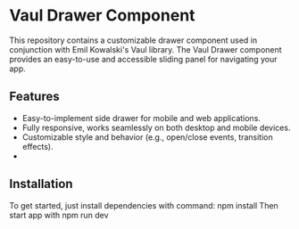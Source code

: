 # Vaul Drawer Component

This repository contains a customizable drawer component used in conjunction with Emil Kowalski's Vaul library. The Vaul Drawer component provides an easy-to-use and accessible sliding panel for navigating your app.

## Features

- Easy-to-implement side drawer for mobile and web applications.
- Fully responsive, works seamlessly on both desktop and mobile devices.
- Customizable style and behavior (e.g., open/close events, transition effects).
- 
## Installation

To get started, just install dependencies with command: npm install
Then start app with npm run dev
